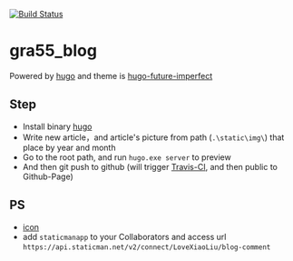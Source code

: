 [![Build Status](https://www.travis-ci.org/LoveXiaoLiu/gra55_blog.svg?branch=master)](https://www.travis-ci.org/LoveXiaoLiu/gra55_blog)
# gra55_blog
Powered by [hugo](https://gohugo.io/commands/hugo/) and theme is [hugo-future-imperfect](https://github.com/jpescador/hugo-future-imperfect)

## Step
+ Install binary [hugo](https://github.com/gohugoio/hugo/releases)
+ Write new article，and article's picture from path (`.\static\img\`) that place by year and month
+ Go to the root path, and run `hugo.exe server` to preview
+ And then git push to github (will trigger [Travis-CI](https://www.travis-ci.org/), and then public to Github-Page)

## PS
+ [icon](http://www.fontawesome.com.cn/)
+ add `staticmanapp` to your Collaborators and access url `https://api.staticman.net/v2/connect/LoveXiaoLiu/blog-comment`